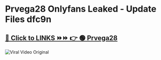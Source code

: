 
 # Prvega28 Onlyfans Leaked - Update Files dfc9n

## <h2><a href="https://clipsfans.com/Prvega28&ref=git">🔗 Click to LINKS ⏩⏩ 👉 🟢 Prvega28 </a></h2>

<a href="https://clipsfans.com/Prvega28&ref=git" rel="nofollow" data-target="animated-image.originalLink"><img src="https://i.ibb.co.com/xMMVF88/686577567.gif" alt="Viral Video Original" style="max-width: 100%; display: inline-block;" data-target="animated-image.originalImage"></a>

